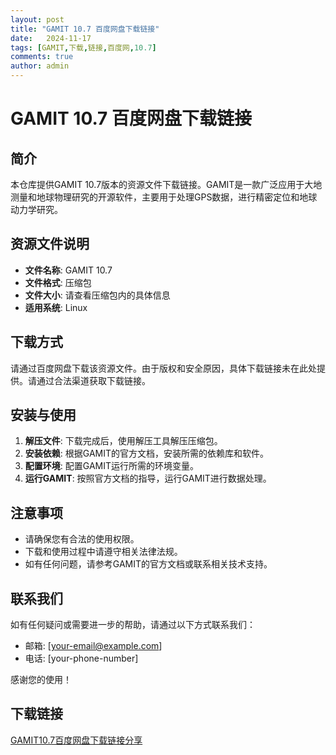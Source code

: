 ```yaml
---
layout: post
title: "GAMIT 10.7 百度网盘下载链接"
date:   2024-11-17
tags: [GAMIT,下载,链接,百度网,10.7]
comments: true
author: admin
---
```

# GAMIT 10.7 百度网盘下载链接

## 简介

本仓库提供GAMIT 10.7版本的资源文件下载链接。GAMIT是一款广泛应用于大地测量和地球物理研究的开源软件，主要用于处理GPS数据，进行精密定位和地球动力学研究。

## 资源文件说明

- **文件名称**: GAMIT 10.7
- **文件格式**: 压缩包
- **文件大小**: 请查看压缩包内的具体信息
- **适用系统**: Linux

## 下载方式

请通过百度网盘下载该资源文件。由于版权和安全原因，具体下载链接未在此处提供。请通过合法渠道获取下载链接。

## 安装与使用

1. **解压文件**: 下载完成后，使用解压工具解压压缩包。
2. **安装依赖**: 根据GAMIT的官方文档，安装所需的依赖库和软件。
3. **配置环境**: 配置GAMIT运行所需的环境变量。
4. **运行GAMIT**: 按照官方文档的指导，运行GAMIT进行数据处理。

## 注意事项

- 请确保您有合法的使用权限。
- 下载和使用过程中请遵守相关法律法规。
- 如有任何问题，请参考GAMIT的官方文档或联系相关技术支持。

## 联系我们

如有任何疑问或需要进一步的帮助，请通过以下方式联系我们：

- 邮箱: [your-email@example.com]
- 电话: [your-phone-number]

感谢您的使用！

## 下载链接

[GAMIT10.7百度网盘下载链接分享](https://pan.quark.cn/s/a424664d1ac6)